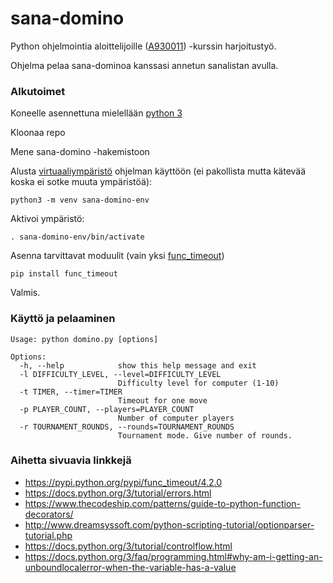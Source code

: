# sana-domino

Python ohjelmointia aloittelijoille ([A930011](https://courses.helsinki.fi/fi/a930011/117989156)) -kurssin harjoitustyö.

Ohjelma pelaa sana-dominoa kanssasi annetun sanalistan avulla.

### Alkutoimet

Koneelle asennettuna mielellään [python 3](https://www.python.org/downloads/)

Kloonaa repo

Mene sana-domino -hakemistoon

Alusta [virtuaaliympäristö](https://docs.python.org/3/library/venv.html) ohjelman käyttöön (ei pakollista mutta kätevää koska ei sotke muuta ympäristöä):
```
python3 -m venv sana-domino-env
```
Aktivoi ympäristö:
```
. sana-domino-env/bin/activate
```
Asenna tarvittavat moduulit (vain yksi [func_timeout](https://pypi.python.org/pypi/func_timeout/4.2.0))
```
pip install func_timeout
```
Valmis.


### Käyttö ja pelaaminen
```
Usage: python domino.py [options]

Options:
  -h, --help            show this help message and exit
  -l DIFFICULTY_LEVEL, --level=DIFFICULTY_LEVEL
                        Difficulty level for computer (1-10)
  -t TIMER, --timer=TIMER
                        Timeout for one move
  -p PLAYER_COUNT, --players=PLAYER_COUNT
                        Number of computer players
  -r TOURNAMENT_ROUNDS, --rounds=TOURNAMENT_ROUNDS
                        Tournament mode. Give number of rounds.
```

### Aihetta sivuavia linkkejä
- https://pypi.python.org/pypi/func_timeout/4.2.0
- https://docs.python.org/3/tutorial/errors.html
- https://www.thecodeship.com/patterns/guide-to-python-function-decorators/
- http://www.dreamsyssoft.com/python-scripting-tutorial/optionparser-tutorial.php
- https://docs.python.org/3/tutorial/controlflow.html
- https://docs.python.org/3/faq/programming.html#why-am-i-getting-an-unboundlocalerror-when-the-variable-has-a-value
